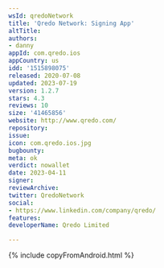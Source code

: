 ```yaml
---
wsId: qredoNetwork
title: 'Qredo Network: Signing App'
altTitle: 
authors:
- danny
appId: com.qredo.ios
appCountry: us
idd: '1515898075'
released: 2020-07-08
updated: 2023-07-19
version: 1.2.7
stars: 4.3
reviews: 10
size: '41465856'
website: http://www.qredo.com/
repository: 
issue: 
icon: com.qredo.ios.jpg
bugbounty: 
meta: ok
verdict: nowallet
date: 2023-04-11
signer: 
reviewArchive: 
twitter: QredoNetwork
social:
- https://www.linkedin.com/company/qredo/
features: 
developerName: Qredo Limited

---
```


{% include copyFromAndroid.html %}


